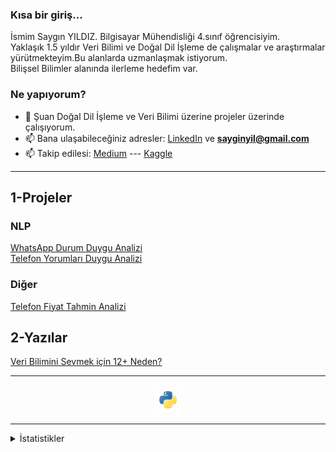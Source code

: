 ### Kısa bir giriş...

İsmim Saygın YILDIZ. Bilgisayar Mühendisliği 4.sınıf öğrencisiyim. <br>
Yaklaşık 1.5 yıldır Veri Bilimi ve Doğal Dil İşleme de çalışmalar ve araştırmalar yürütmekteyim.Bu alanlarda uzmanlaşmak istiyorum.<br>
Bilişsel Bilimler alanında ilerleme hedefim var.


### Ne yapıyorum?


- 🔭 Şuan Doğal Dil İşleme ve Veri Bilimi üzerine projeler üzerinde çalışıyorum.
- 📫 Bana ulaşabileceğiniz adresler: [LinkedIn](https://www.linkedin.com/in/sayginyildiz/) ve <strong>sayginyil@gmail.com</strong> <br>
- 📫 Takip edilesi: [Medium](https://sayginyildiz.medium.com/) --- [Kaggle](https://www.kaggle.com/rowers7)

<hr>

## 1-Projeler
### NLP
[WhatsApp Durum Duygu Analizi](https://github.com/rowers7/Project_Wp_Durum-Duygu_Analizi)<br>
[Telefon Yorumları Duygu Analizi](https://github.com/rowers7/Project_Telefon-Yorum-Duygu-Analizi)<br>
### Diğer
[Telefon Fiyat Tahmin Analizi](https://github.com/rowers7/Project_Telefon-Fiyat-Analizi)<br>


## 2-Yazılar

[Veri Bilimini Sevmek için 12+ Neden?](https://sayginyildiz.medium.com/veri-bilimini-sevmek-i%C3%A7in-12-neden-85448bed3f1c)

<hr color="yellow" />
<p align="center">
<img src="https://raw.githubusercontent.com/github/explore/80688e429a7d4ef2fca1e82350fe8e3517d3494d/topics/python/python.png" alt="Python" height="40" style="vertical-align:top; margin:4px">
</p>
<hr color="yellow" />



<details><summary>İstatistikler</summary>
 
 ![Saygın YILDIZ istatistikler](https://github-readme-stats.vercel.app/api?username=rowers7&show_icons=true&theme=radical)
 

<details><summary>Kullanılan Diller</summary>
 
  ![Top Langs](https://github-readme-stats.vercel.app/api/top-langs/?username=rowers7&theme=tokyonight)
</details>
